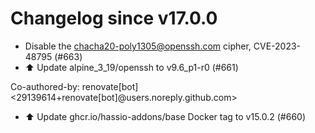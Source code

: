# Changelog since v17.0.0
- Disable the chacha20-poly1305@openssh.com cipher, CVE-2023-48795 (#663) 
- ⬆️ Update alpine_3_19/openssh to v9.6_p1-r0 (#661)

Co-authored-by: renovate[bot] <29139614+renovate[bot]@users.noreply.github.com> 
- ⬆️ Update ghcr.io/hassio-addons/base Docker tag to v15.0.2 (#660) 
